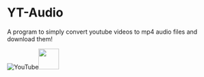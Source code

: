 # YT-Audio
A program to simply convert youtube videos to mp4 audio files and download them!

![YouTube](https://user-images.githubusercontent.com/40627412/155857194-ccb65463-81a3-447b-b71c-6329db4f742d.png)<img src="https://user-images.githubusercontent.com/40627412/155857194-ccb65463-81a3-447b-b71c-6329db4f742d.png" width="48">
